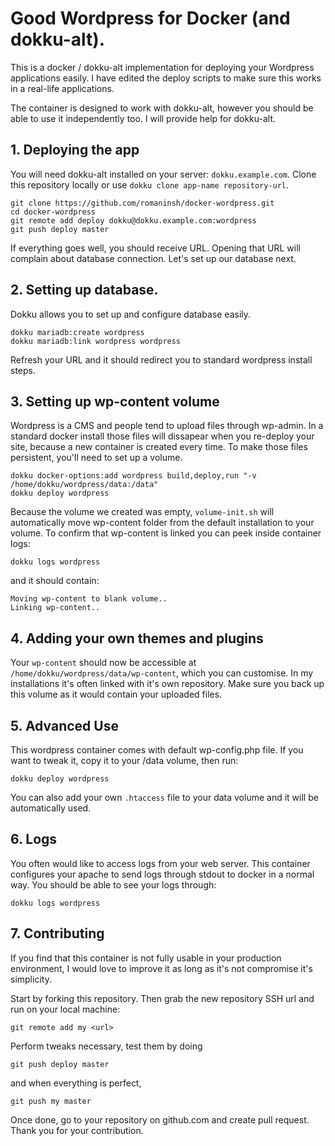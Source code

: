 # Good Wordpress for Docker (and dokku-alt).

This is a docker / dokku-alt implementation for deploying your Wordpress
applications easily. I have edited the deploy scripts to make sure
this works in a real-life applications.

The container is designed to work with dokku-alt, however you should be
able to use it independently too. I will provide help for dokku-alt.

## 1. Deploying the app

You will need dokku-alt installed on your server: `dokku.example.com`.
Clone this repository locally or use `dokku clone app-name repository-url`.

```
git clone https://github.com/romaninsh/docker-wordpress.git
cd docker-wordpress
git remote add deploy dokku@dokku.example.com:wordpress
git push deploy master
```

If everything goes well, you should receive URL. Opening that URL will
complain about database connection. Let's set up our database next.

## 2. Setting up database.

Dokku allows you to set up and configure database easily.

```
dokku mariadb:create wordpress
dokku mariadb:link wordpress wordpress
```

Refresh your URL and it should redirect you to standard wordpress
install steps.

## 3. Setting up wp-content volume

Wordpress is a CMS and people tend to upload files through wp-admin. In a
standard docker install those files will dissapear when you re-deploy
your site, because a new container is created every time. To make those
files persistent, you'll need to set up a volume.

```
dokku docker-options:add wordpress build,deploy,run "-v /home/dokku/wordpress/data:/data"
dokku deploy wordpress
```

Because the volume we created was empty, `volume-init.sh` will automatically
move wp-content folder from the default installation to your volume.
To confirm that wp-content is linked you can peek inside container logs:

```
dokku logs wordpress
```

and it should contain:

```
Moving wp-content to blank volume..
Linking wp-content..
```

## 4. Adding your own themes and plugins

Your `wp-content` should now be accessible at `/home/dokku/wordpress/data/wp-content`,
which you can customise. In my installations it's often linked with it's own repository. 
Make sure you back up this volume as it would contain your uploaded files.

## 5. Advanced Use

This wordpress container comes with default wp-config.php file. If you want
to tweak it, copy it to your /data volume, then run:

```
dokku deploy wordpress
```

You can also add your own `.htaccess` file to your data volume and it will
be automatically used.

## 6. Logs

You often would like to access logs from your web server. This container
configures your apache to send logs through stdout to docker in a normal
way. You should be able to see your logs through:

```
dokku logs wordpress
```

## 7. Contributing

If you find that this container is not fully usable in your production
environment, I would love to improve it as long as it's not compromise
it's simplicity.

Start by forking this repository. Then grab the new repository SSH url
and run on your local machine:

```
git remote add my <url>
```

Perform tweaks necessary, test them by doing

```
git push deploy master
```

and when everything is perfect,

```
git push my master
```

Once done, go to your repository on github.com and create pull request. Thank
you for your contribution.
